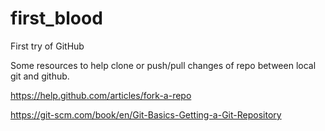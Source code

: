 # first_blood
First try of GitHub

Some resources to help clone or push/pull changes of repo between local git and github.

https://help.github.com/articles/fork-a-repo

https://git-scm.com/book/en/Git-Basics-Getting-a-Git-Repository
